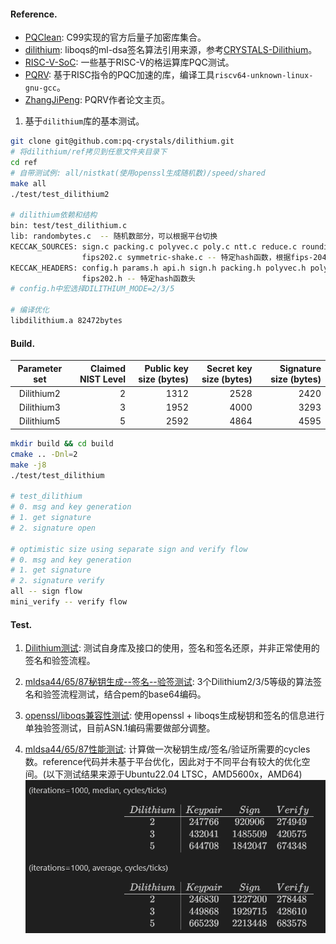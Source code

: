 #### Reference.

- [PQClean](https://github.com/PQClean/PQClean.git): C99实现的官方后量子加密库集合。
- [dilithium](https://github.com/pq-crystals/dilithium.git): liboqs的ml-dsa签名算法引用来源，参考[CRYSTALS-Dilithium](https://github.com/open-quantum-safe/liboqs/blob/main/docs/algorithms/sig/dilithium.md)。
- [RISC-V-SoC](https://github.com/Acccrypto/RISC-V-SoC): 一些基于RISC-V的格运算库PQC测试。
- [PQRV](https://github.com/Ji-Peng/PQRV.git): 基于RISC指令的PQC加速的库，编译工具`riscv64-unknown-linux-gnu-gcc`。
- [ZhangJiPeng](https://ji-peng.github.io/): PQRV作者论文主页。

1. 基于`dilithium`库的基本测试。

```sh
git clone git@github.com:pq-crystals/dilithium.git
# 将dilithium/ref拷贝到任意文件夹目录下
cd ref 
# 自带测试例: all/nistkat(使用openssl生成随机数)/speed/shared
make all
./test/test_dilithium2

# dilithium依赖和结构
bin: test/test_dilithium.c 
lib: randombytes.c  -- 随机数部分，可以根据平台切换
KECCAK_SOURCES: sign.c packing.c polyvec.c poly.c ntt.c reduce.c rounding.c -- 核心算法
                fips202.c symmetric-shake.c -- 特定hash函数，根据fips-204是可以替换的
KECCAK_HEADERS: config.h params.h api.h sign.h packing.h polyvec.h poly.h ntt.h reduce.h rounding.h symmetric.h randombytes.h  -- 核心算法头
                fips202.h -- 特定hash函数头
# config.h中宏选择DILITHIUM_MODE=2/3/5 

# 编译优化
libdilithium.a 82472bytes
```

#### Build.

|  Parameter set  |   Claimed NIST Level |   Public key size (bytes) |   Secret key size (bytes) |   Signature size (bytes) |
|:---------------:|---------------------:|--------------------------:|--------------------------:|-------------------------:|
|   Dilithium2    |                    2 |                      1312 |                      2528 |                     2420 |
|   Dilithium3    |                    3 |                      1952 |                      4000 |                     3293 |
|   Dilithium5    |                    5 |                      2592 |                      4864 |                     4595 |

```sh
mkdir build && cd build
cmake .. -Dnl=2
make -j8
./test/test_dilithium

# test_dilithium
# 0. msg and key generation
# 1. get signature
# 2. signature open

# optimistic size using separate sign and verify flow
# 0. msg and key generation
# 1. get signature
# 2. signature verify
all -- sign flow
mini_verify -- verify flow
```

#### Test.

1. [Dilithium测试](./test/test_dilithium.c): 测试自身库及接口的使用，签名和签名还原，并非正常使用的签名和验签流程。
2. [mldsa44/65/87秘钥生成--签名--验签测试](./test/test_sign.c): 3个Dilithium2/3/5等级的算法签名和验签流程测试，结合pem的base64编码。
3. [openssl/liboqs兼容性测试](./test/pem/test_pem.c): 使用openssl + liboqs生成秘钥和签名的信息进行单独验签测试，目前ASN.1编码需要做部分调整。
4. [mldsa44/65/87性能测试](./test/benchmark/test_sign_bench.c): 计算做一次秘钥生成/签名/验证所需要的cycles数。reference代码并未基于平台优化，因此对于不同平台有较大的优化空间。(以下测试结果来源于Ubuntu22.04 LTSC，AMD5600x，AMD64)
    ![benchmark](./bench.png)

    <!-- (iterations=1000, median, cycles/ticks) 
    $$\begin{array}{c|ccl}
        Dilithium &Keypair &Sign &Verify\\
        \hline
        2   &247766 &920906 &274949\\
        3   &432041 &1485509 &420575\\
        5   &644708 &1842047 &674348
    \end{array}$$
    (iterations=1000, average, cycles/ticks) 
    $$\begin{array}{c|ccl}
        Dilithium &Keypair &Sign &Verify\\
        \hline
        2   &246830 &1227200 &278448\\
        3   &449868 &1929715 &428610\\
        5   &665239 &2213448 &683578
    \end{array}$$ -->
